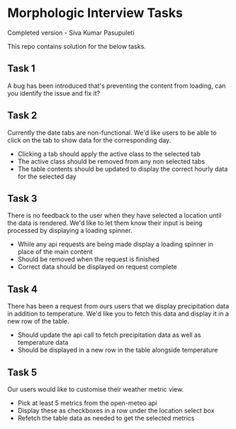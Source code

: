 # Morphologic Interview Tasks

Completed version - Siva Kumar Pasupuleti

This repo contains solution for the below tasks.

## Task 1

A bug has been introduced that's preventing the content from loading, can you identify the issue and fix it?

## Task 2

Currently the date tabs are non-functional. We'd like users to be able to click on the tab to show data for the corresponding day.

- Clicking a tab should apply the active class to the selected tab
- The active class should be removed from any non selected tabs
- The table contents should be updated to display the correct hourly data for the selected day

## Task 3

There is no feedback to the user when they have selected a location until the data is rendered. We'd like to let them know their input is being processed by displaying a loading spinner.

- While any api requests are being made display a loading spinner in place of the main content
- Should be removed when the request is finished
- Correct data should be displayed on request complete

## Task 4

There has been a request from ours users that we display precipitation data in addition to temperature. We'd like you to fetch this data and display it in a new row of the table.

- Should update the api call to fetch precipitation data as well as temperature data
- Should be displayed in a new row in the table alongside temperature

## Task 5

Our users would like to customise their weather metric view.

- Pick at least 5 metrics from the open-meteo api
- Display these as checkboxes in a row under the location select box
- Refetch the table data as needed to get the selected metrics
